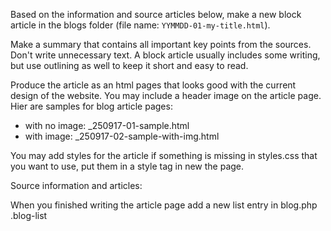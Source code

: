 
Based on the information and source articles below, make a new block article in the blogs folder (file name: `YYMMDD-01-my-title.html`).

Make a summary that contains all important key points from the sources. Don't write unnecessary text. A block article usually includes some writing, but use outlining as well to keep it short and easy to read.

Produce the article as an html pages that looks good with the current design of the website. You may include a header image on the article page. Hier are samples for blog article pages:

- with no image: _250917-01-sample.html
- with image:    _250917-02-sample-with-img.html

You may add styles for the article if something is missing in styles.css that you want to use, put them in a style tag in new the page.

Source information and articles:


When you finished writing the article page add a new list entry in blog.php .blog-list
